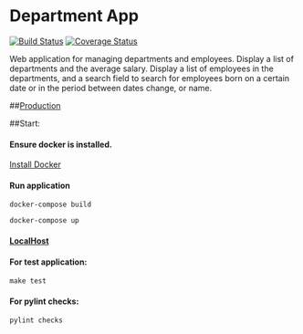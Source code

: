 # Department App
[![Build Status](https://travis-ci.com/guaxinimjj/final-task.svg?branch=master)](https://travis-ci.com/guaxinimjj/final-task)
[![Coverage Status](https://coveralls.io/repos/github/guaxinimjj/final-task/badge.svg?branch=master)](https://coveralls.io/github/guaxinimjj/final-task?branch=master)

Web application for managing departments and employees. Display a list of departments and the average salary. Display a 
list of employees in the departments, and a search field to search for employees born on a certain date or in the period
between dates change, or name.

##[Production](https://department-app-kv.herokuapp.com)

##Start:
#### Ensure docker is installed.
[Install Docker](https://docs.docker.com/compose/install/)
#### Run application
```
docker-compose build

docker-compose up
```
#### [LocalHost](http://localhost:5000/)

#### For test application:
```
make test
```
#### For pylint checks:
```
pylint checks
```